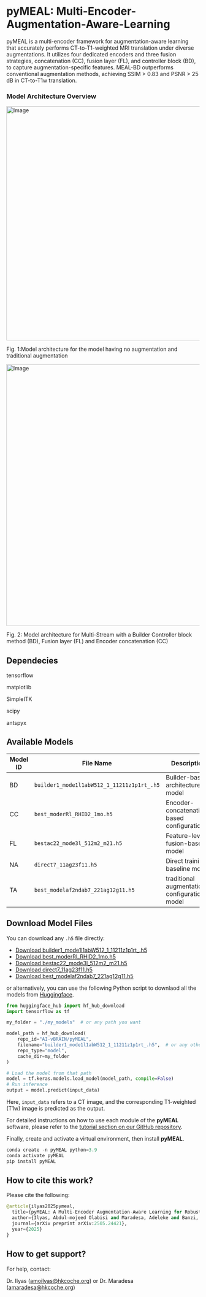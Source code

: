 # pyMEAL: Multi-Encoder-Augmentation-Aware-Learning

pyMEAL is a multi-encoder framework for augmentation-aware learning that accurately performs CT-to-T1-weighted MRI translation under diverse augmentations. It utilizes four dedicated encoders and three fusion strategies, concatenation (CC), fusion layer (FL), and controller block (BD), to capture augmentation-specific features. MEAL-BD outperforms conventional augmentation methods, achieving SSIM > 0.83 and PSNR > 25 dB in CT-to-T1w translation.

### Model Architecture Overview

<img width="611" alt="Image" src="https://github.com/user-attachments/assets/2ce4b937-3a9d-4157-859f-10e379843efe" />


Fig. 1:Model architecture for the model having no augmentation and traditional augmentation


<img width="683" alt="Image" src="https://github.com/user-attachments/assets/811fc579-a0d0-4ebf-bd2b-e47b48405647" />


Fig. 2: Model architecture for Multi-Stream with a Builder Controller block method (BD), Fusion layer (FL) and Encoder concatenation (CC)

## Dependecies
tensorflow

matplotlib

SimpleITK

scipy

antspyx


## Available Models

| Model ID | File Name                                      | Description                                 |
|----------|------------------------------------------------|---------------------------------------------|
| BD       | `builder1_mode1l1abW512_1_11211z1p1rt_.h5`     | Builder-based architecture model            |
| CC       | `best_moderRl_RHID2_1mo.h5`                    | Encoder-concatenation-based configuration   |
| FL       | `bestac22_mode3l_512m2_m21.h5`                 | Feature-level fusion-based model            |
| NA       | `direct7_11ag23f11.h5`                         | Direct training baseline model              |
| TA       | `best_modelaf2ndab7_221ag12g11.h5`             | traditional augmentation configuration model|

## Download Model Files

You can download any `.h5` file directly:

- [Download builder1_mode1l1abW512_1_11211z1p1rt_.h5](https://huggingface.co/AI-vBRAIN/pyMEAL/resolve/main/builder1_mode1l1abW512_1_11211z1p1rt_.h5)
- [Download best_moderRl_RHID2_1mo.h5](https://huggingface.co/AI-vBRAIN/pyMEAL/resolve/main/best_moderRl_RHID2_1mo.h5)
- [Download bestac22_mode3l_512m2_m21.h5](https://huggingface.co/AI-vBRAIN/pyMEAL/resolve/main/bestac22_mode3l_512m2_m21.h5)
- [Download direct7_11ag23f11.h5](https://huggingface.co/AI-vBRAIN/pyMEAL/resolve/main/direct7_11ag23f11.h5)
- [Download best_modelaf2ndab7_221ag12g11.h5](https://huggingface.co/AI-vBRAIN/pyMEAL/resolve/main/best_modelaf2ndab7_221ag12g11.h5)

or alternatively, you can use the following Python script to downlaod all the models from [Huggingface](https://huggingface.co/AI-vBRAIN/pyMEAL/edit/main/README.md).

```python
from huggingface_hub import hf_hub_download
import tensorflow as tf

my_folder = "./my_models"  # or any path you want

model_path = hf_hub_download(
    repo_id="AI-vBRAIN/pyMEAL",
    filename="builder1_mode1l1abW512_1_11211z1p1rt_.h5",  # or any other desired model in our Huggingface.
    repo_type="model",
    cache_dir=my_folder
)

# Load the model from that path
model = tf.keras.models.load_model(model_path, compile=False)
# Run inference
output = model.predict(input_data)
```
Here, `input_data` refers to a CT image, and the corresponding T1-weighted (T1w) image is predicted as the output.

For detailed instructions on how to use each module of the **pyMEAL** software, please refer to the [tutorial section on our GitHub repository](https://github.com/ai-vbrain/pyMEAL).

Finally, create and activate a virtual environment, then install **pyMEAL**.
```python
conda create -n pyMEAL python=3.9
conda activate pyMEAL
pip install pyMEAL
```

## How to cite this work?
Please cite the following:

```python
@article{ilyas2025pymeal,
  title={pyMEAL: A Multi-Encoder Augmentation-Aware Learning for Robust and Generalizable Medical Image Translation},
  author={Ilyas, Abdul-mojeed Olabisi and Maradesa, Adeleke and Banzi, Jamal and Huang, Jianpan and Mak, Henry KF and Chan, Kannie WY},
  journal={arXiv preprint arXiv:2505.24421},
  year={2025}
}
```

## How to get support?
For help, contact:

Dr. Ilyas (<amoiIyas@hkcoche.org>) or Dr. Maradesa (<amaradesa@hkcoche.org>)


